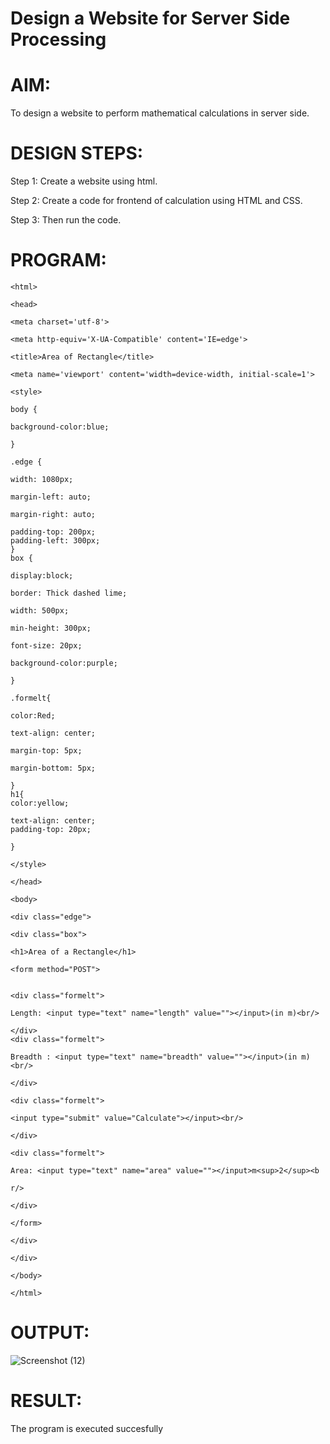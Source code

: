 # Design a Website for Server Side Processing

# AIM:

To design a website to perform mathematical calculations in server side.

# DESIGN STEPS:

Step 1:
Create a website using html.

Step 2:
Create a code for frontend of calculation using HTML and CSS.

Step 3:
Then run the code.

# PROGRAM:
```
<html>

<head>

<meta charset='utf-8'>

<meta http-equiv='X-UA-Compatible' content='IE=edge'>

<title>Area of Rectangle</title>

<meta name='viewport' content='width=device-width, initial-scale=1'>

<style>

body {

background-color:blue;

}

.edge {

width: 1080px;

margin-left: auto;

margin-right: auto;

padding-top: 200px;
padding-left: 300px;
}
box {

display:block;

border: Thick dashed lime;

width: 500px;

min-height: 300px;

font-size: 20px;

background-color:purple;

}

.formelt{

color:Red;

text-align: center;

margin-top: 5px;

margin-bottom: 5px;

}
h1{
color:yellow;

text-align: center;
padding-top: 20px;

}

</style>

</head>

<body>

<div class="edge">

<div class="box">

<h1>Area of a Rectangle</h1>

<form method="POST">


<div class="formelt">

Length: <input type="text" name="length" value=""></input>(in m)<br/>

</div>
<div class="formelt">

Breadth : <input type="text" name="breadth" value=""></input>(in m)<br/>

</div>

<div class="formelt">

<input type="submit" value="Calculate"></input><br/>

</div>

<div class="formelt">

Area: <input type="text" name="area" value=""></input>m<sup>2</sup><b

r/>

</div>

</form>

</div>

</div>

</body>

</html>

```
# OUTPUT:

![Screenshot (12)](https://user-images.githubusercontent.com/118707617/215328763-fba7cbae-b4f1-4c65-99b4-a0f5a92e4e61.png)

# RESULT:
The program is executed succesfully

